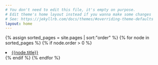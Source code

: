```yaml
---
# You don't need to edit this file, it's empty on purpose.
# Edit theme's home layout instead if you wanna make some changes
# See: https://jekyllrb.com/docs/themes/#overriding-theme-defaults
layout: home
---
```

{% assign sorted_pages = site.pages | sort:"order" %}
{% for node in sorted_pages %}
{% if node.order > 0 %}
<li><a href="{{site.baseurl}}/{{node.url}}">{{node.title}}</a></li>
{% endif %}
{% endfor %}